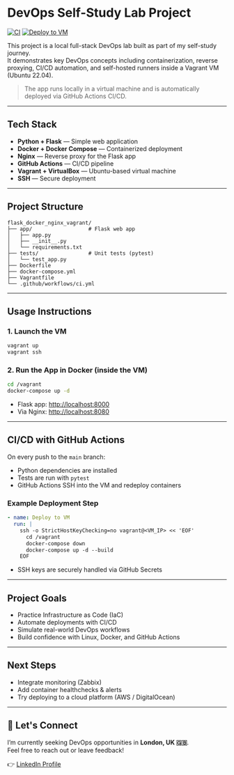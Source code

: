 # DevOps Self-Study Lab Project

[![CI](https://github.com/andriysmyk/flask_docker_nginx_vagrant/actions/workflows/ci.yml/badge.svg)](https://github.com/andriysmyk/flask_docker_nginx_vagrant/actions/workflows/ci.yml)
[![Deploy to VM](https://github.com/andriysmyk/flask_docker_nginx_vagrant/actions/workflows/deploy.yml/badge.svg)](https://github.com/andriysmyk/flask_docker_nginx_vagrant/actions/workflows/deploy.yml)

This project is a local full-stack DevOps lab built as part of my self-study journey.  
It demonstrates key DevOps concepts including containerization, reverse proxying, CI/CD automation, and self-hosted runners inside a Vagrant VM (Ubuntu 22.04).

> The app runs locally in a virtual machine and is automatically deployed via GitHub Actions CI/CD.

---

##  Tech Stack

- **Python + Flask** — Simple web application  
- **Docker + Docker Compose** — Containerized deployment  
- **Nginx** — Reverse proxy for the Flask app  
- **GitHub Actions** — CI/CD pipeline  
- **Vagrant + VirtualBox** — Ubuntu-based virtual machine  
- **SSH** — Secure deployment  

---

##  Project Structure

```
flask_docker_nginx_vagrant/
├── app/                  # Flask web app
│   ├── app.py
│   ├── __init__.py
│   └── requirements.txt
├── tests/                # Unit tests (pytest)
│   └── test_app.py
├── Dockerfile
├── docker-compose.yml
├── Vagrantfile
└── .github/workflows/ci.yml
```

---

##  Usage Instructions

### 1. Launch the VM

```bash
vagrant up
vagrant ssh
```

### 2. Run the App in Docker (inside the VM)

```bash
cd /vagrant
docker-compose up -d
```

- Flask app: [http://localhost:8000](http://localhost:8000)  
- Via Nginx: [http://localhost:8080](http://localhost:8080)  

---

##  CI/CD with GitHub Actions

On every push to the `main` branch:

- Python dependencies are installed  
- Tests are run with `pytest`  
- GitHub Actions SSH into the VM and redeploy containers

###  Example Deployment Step

```yaml
- name: Deploy to VM
  run: |
    ssh -o StrictHostKeyChecking=no vagrant@<VM_IP> << 'EOF'
      cd /vagrant
      docker-compose down
      docker-compose up -d --build
    EOF
```

- SSH keys are securely handled via GitHub Secrets

---

##  Project Goals

- Practice Infrastructure as Code (IaC)  
- Automate deployments with CI/CD  
- Simulate real-world DevOps workflows  
- Build confidence with Linux, Docker, and GitHub Actions  

---

##  Next Steps

- Integrate monitoring (Zabbix)  
- Add container healthchecks & alerts  
- Try deploying to a cloud platform (AWS / DigitalOcean)  

---


## 🤝 Let's Connect

I’m currently seeking DevOps opportunities in **London, UK 🇬🇧**.  
Feel free to reach out or leave feedback!

👉 [LinkedIn Profile](https://www.linkedin.com/in/andriysmyk)
